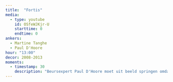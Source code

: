 ```yaml
---
title:  "Fortis"
media:
  - type: youtube
    id: OSfeWJKjr-U
    starttime: 0
    endtime: 0
ankers:
  - Martine Tanghe
  - Paul D'Hoore
hour: "13:00"
decor: 2008-2013
moments:
  - timestamp: 30
    description: "Beursexpert Paul D'Hoore moet uit beeld springen omdat een reportage niet start en het beeld overschakelt op een overzichtsbeeld van de studio. Je ziet ook hoe de stoel van de expert wordt klaargezet."
---
```

